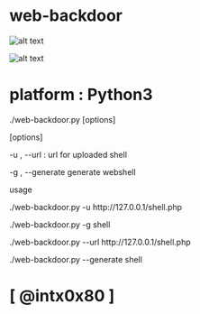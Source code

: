 # web-backdoor




![alt text](https://github.com/cyberheartmi9/web-backdoor/blob/master/screenshoot/WWWEB.PNG)

![alt text](https://github.com/cyberheartmi9/web-backdoor/blob/master/screenshoot/WWWEB2.PNG)


                                                                  
 # platform : Python3                                           
<p>  ./web-backdoor.py  [options]

[options]

<p> -u    ,   --url   :         url for uploaded shell
<p>  -g    , --generate          generate webshell


 usage                                          
<p>  ./web-backdoor.py  -u http://127.0.0.1/shell.php
<p>  ./web-backdoor.py  -g shell
<p>  ./web-backdoor.py  --url http://127.0.0.1/shell.php
<p>  ./web-backdoor.py  --generate shell

<h1> [ @intx0x80 ]


